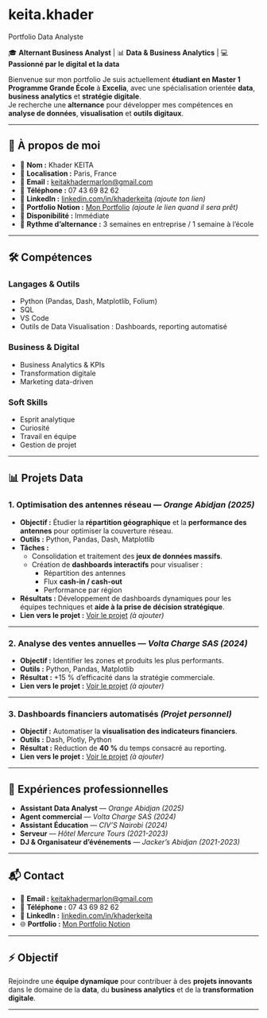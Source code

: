 # keita.khader
Portfolio Data Analyste 

🎓 **Alternant Business Analyst** | 📊 **Data & Business Analytics** | 💻 **Passionné par le digital et la data**  

Bienvenue sur mon portfolio
Je suis actuellement **étudiant en Master 1 Programme Grande École** à **Excelia**, avec une spécialisation orientée **data**, **business analytics** et **stratégie digitale**.  
Je recherche une **alternance** pour développer mes compétences en **analyse de données**, **visualisation** et **outils digitaux**.

---

## 🚀 À propos de moi
- 🔹 **Nom :** Khader KEITA  
- 🔹 **Localisation :** Paris, France  
- 🔹 **Email :** [keitakhadermarlon@gmail.com](mailto:keitakhadermarlon@gmail.com)  
- 🔹 **Téléphone :** 07 43 69 82 62  
- 🔹 **LinkedIn :** [linkedin.com/in/khaderkeita](#) *(ajoute ton lien)*  
- 🔹 **Portfolio Notion :** [Mon Portfolio](#) *(ajoute le lien quand il sera prêt)*  
- 🔹 **Disponibilité :** Immédiate  
- 🔹 **Rythme d’alternance :** 3 semaines en entreprise / 1 semaine à l’école  

---

## 🛠️ Compétences

### **Langages & Outils**
- Python (Pandas, Dash, Matplotlib, Folium)
- SQL
- VS Code
- Outils de Data Visualisation : Dashboards, reporting automatisé

### **Business & Digital**
- Business Analytics & KPIs
- Transformation digitale
- Marketing data-driven

### **Soft Skills**
- Esprit analytique
- Curiosité
- Travail en équipe
- Gestion de projet

---

## 📊 Projets Data

### **1. Optimisation des antennes réseau** — *Orange Abidjan* *(2025)*
- **Objectif :** Étudier la **répartition géographique** et la **performance des antennes** pour optimiser la couverture réseau.
- **Outils :** Python, Pandas, Dash, Matplotlib
- **Tâches :**
  - Consolidation et traitement des **jeux de données massifs**.
  - Création de **dashboards interactifs** pour visualiser :
    - Répartition des antennes
    - Flux **cash-in / cash-out**
    - Performance par région
- **Résultats :** Développement de dashboards dynamiques pour les équipes techniques et **aide à la prise de décision stratégique**.  
- **Lien vers le projet :** [Voir le projet](#) *(à ajouter)*

---

### **2. Analyse des ventes annuelles** — *Volta Charge SAS* *(2024)*
- **Objectif :** Identifier les zones et produits les plus performants.
- **Outils :** Python, Pandas, Matplotlib
- **Résultat :** +15 % d’efficacité dans la stratégie commerciale.  
- **Lien vers le projet :** [Voir le projet](#) *(à ajouter)*

---

### **3. Dashboards financiers automatisés** *(Projet personnel)*
- **Objectif :** Automatiser la **visualisation des indicateurs financiers**.
- **Outils :** Dash, Plotly, Python
- **Résultat :** Réduction de **40 %** du temps consacré au reporting.  
- **Lien vers le projet :** [Voir le projet](#) *(à ajouter)*

---

## 💼 Expériences professionnelles
- **Assistant Data Analyst** — *Orange Abidjan* *(2025)*  
- **Agent commercial** — *Volta Charge SAS* *(2024)*  
- **Assistant Éducation** — *CIV’S Nairobi* *(2024)*  
- **Serveur** — *Hôtel Mercure Tours* *(2021-2023)*  
- **DJ & Organisateur d’événements** — *Jacker’s Abidjan* *(2021-2023)*

---

## 📬 Contact
- 📧 **Email :** [keitakhadermarlon@gmail.com](mailto:keitakhadermarlon@gmail.com)
- 📱 **Téléphone :** 07 43 69 82 62
- 🔗 **LinkedIn :** [linkedin.com/in/khaderkeita](#)
- 🌐 **Portfolio :** [Mon Portfolio Notion](#)

---

## ⚡ Objectif
Rejoindre une **équipe dynamique** pour contribuer à des **projets innovants** dans le domaine de la **data**, du **business analytics** et de la **transformation digitale**.

---

